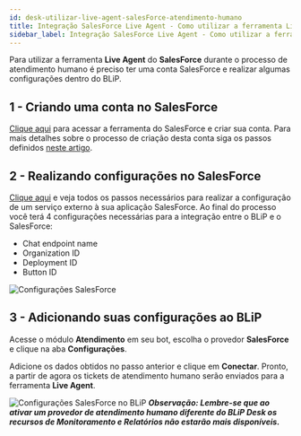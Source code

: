 ```yaml
---
id: desk-utilizar-live-agent-salesForce-atendimento-humano
title: Integração SalesForce Live Agent - Como utilizar a ferramenta Live Agent do SalesForce para atendimento humano?
sidebar_label: Integração SalesForce Live Agent - Como utilizar a ferramenta Live Agent do SalesForce para atendimento humano?
---
```


Para utilizar a ferramenta **Live Agent** do **SalesForce** durante o processo de atendimento humano é preciso ter uma conta SalesForce e realizar algumas configurações dentro do BLiP.

## 1 - Criando uma conta no SalesForce

[Clique aqui](https://www.salesforce.com/) para acessar a ferramenta do SalesForce e criar sua conta.
Para mais detalhes sobre o processo de criação desta conta siga os passos definidos [neste artigo](https://help.salesforce.com/articleView?id=account_add.htm&type=5).

## 2 - Realizando configurações no SalesForce

[Clique aqui](https://developer.salesforce.com/docs/atlas.en-us.noversion.service_sdk_ios.meta/service_sdk_ios/live_agent_cloud_setup_get_settings.htm) e veja todos os passos necessários para realizar a configuração de um serviço externo à sua aplicação SalesForce. Ao final do processo você terá 4 configurações necessárias para a integração entre o BLiP e o SalesForce:

* Chat endpoint name
* Organization ID
* Deployment ID
* Button ID

![Configurações SalesForce](/img/practice/blip-desk/desk-utilizar-live-agent-salesForce-atendimento-humano-1.png)<br>

## 3 - Adicionando suas configurações ao BLiP

Acesse o módulo **Atendimento** em seu bot, escolha o provedor **SalesForce** e clique na aba **Configurações**.

Adicione os dados obtidos no passo anterior e clique em **Conectar**. Pronto, a partir de agora os tickets de atendimento humano serão enviados para a ferramenta **Live Agent**.

![Configurações SalesForce no BLiP](/img/practice/blip-desk/desk-utilizar-live-agent-salesForce-atendimento-humano-2.png)
***Observação: Lembre-se que ao ativar um provedor de atendimento humano diferente do BLiP Desk os recursos de Monitoramento e Relatórios não estarão mais disponíveis.***
